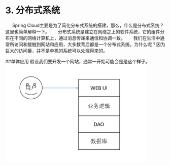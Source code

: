 # 3. 分布式系统
&ensp; &ensp; Spring Cloud主要是为了简化分布式系统的搭建，那么，什么是分布式系统？这里也简单解释一下。
&ensp; &ensp; 分布式系统是建立在网络之上的软件系统，它的组件分布在不同的网络计算机上，通过消息传递来通信和协调一致。
&ensp; &ensp; 我们在生活中通常所访问和接触到网站和应用，大多数背后都是一个分布式系统。为什么呢？因为巨大的访问量，并不是单机的系统可以处理得来的。

##单体应用
假设我们要开发一个网站，通常一开始可能会是是这个样子。
![](/assets/monolithic.png)